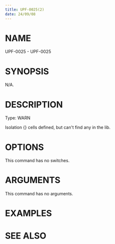 ```yaml
---
title: UPF-0025(2)
date: 24/09/08
---
```


# NAME

UPF-0025 - UPF-0025

# SYNOPSIS

N/A.

# DESCRIPTION

Type: WARN

Isolation {} cells defined, but can't find any in the lib.

# OPTIONS

This command has no switches.

# ARGUMENTS

This command has no arguments.

# EXAMPLES

# SEE ALSO

